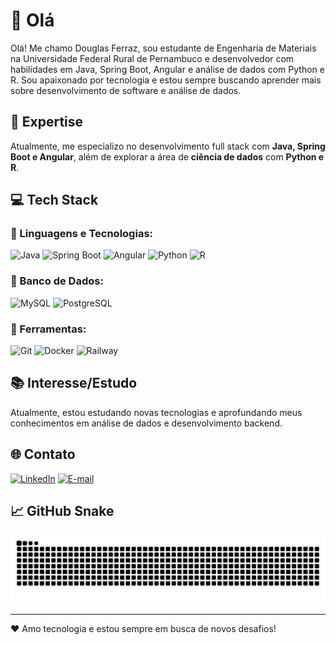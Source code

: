 # 👋 Olá

Olá! Me chamo Douglas Ferraz, sou estudante de Engenharia de Materiais na Universidade Federal Rural de Pernambuco e desenvolvedor com habilidades em Java, Spring Boot, Angular e análise de dados com Python e R. Sou apaixonado por tecnologia e estou sempre buscando aprender mais sobre desenvolvimento de software e análise de dados.

## 🚀 Expertise
Atualmente, me especializo no desenvolvimento full stack com **Java, Spring Boot e Angular**, além de explorar a área de **ciência de dados** com **Python e R**.

## 💻 Tech Stack

### 🚀 Linguagens e Tecnologias:
![Java](https://img.shields.io/badge/Java-ED8B00?style=for-the-badge&logo=java&logoColor=white)
![Spring Boot](https://img.shields.io/badge/Spring_Boot-6DB33F?style=for-the-badge&logo=spring-boot&logoColor=white)
![Angular](https://img.shields.io/badge/Angular-DD0031?style=for-the-badge&logo=angular&logoColor=white)
![Python](https://img.shields.io/badge/Python-3776AB?style=for-the-badge&logo=python&logoColor=white)
![R](https://img.shields.io/badge/R-276DC3?style=for-the-badge&logo=r&logoColor=white)

### 📂 Banco de Dados:
![MySQL](https://img.shields.io/badge/MySQL-005C84?style=for-the-badge&logo=mysql&logoColor=white)
![PostgreSQL](https://img.shields.io/badge/PostgreSQL-316192?style=for-the-badge&logo=postgresql&logoColor=white)

### 🔧 Ferramentas:
![Git](https://img.shields.io/badge/Git-F05032?style=for-the-badge&logo=git&logoColor=white)
![Docker](https://img.shields.io/badge/Docker-2496ED?style=for-the-badge&logo=docker&logoColor=white)
![Railway](https://img.shields.io/badge/Railway-0B0D0E?style=for-the-badge&logo=railway&logoColor=white)

## 📚 Interesse/Estudo
Atualmente, estou estudando novas tecnologias e aprofundando meus conhecimentos em análise de dados e desenvolvimento backend.

## 🌐 Contato
[![LinkedIn](https://img.shields.io/badge/LinkedIn-0077B5?style=for-the-badge&logo=linkedin&logoColor=white)](https://www.linkedin.com/in/douglasferrazengmat/)
[![E-mail](https://img.shields.io/badge/Gmail-D14836?style=for-the-badge&logo=gmail&logoColor=white)](mailto:douglassfc02@gmail.com)

## 📈 GitHub Snake  
![Snake animation](https://github.com/douglinhas87/douglinhas87/blob/output/github-contribution-grid-snake.svg)

---

❤ Amo tecnologia e estou sempre em busca de novos desafios!



